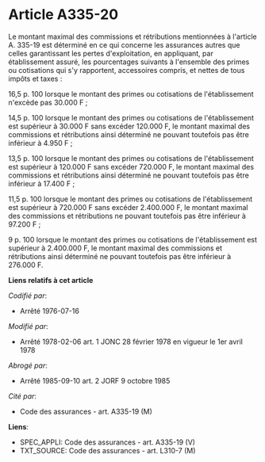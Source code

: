 # Article A335-20

Le montant maximal des commissions et rétributions mentionnées à l'article A. 335-19 est déterminé en ce qui concerne les
assurances autres que celles garantissant les pertes d'exploitation, en appliquant, par établissement assuré, les
pourcentages suivants à l'ensemble des primes ou cotisations qui s'y rapportent, accessoires compris, et nettes de tous
impôts et taxes :

16,5 p. 100 lorsque le montant des primes ou cotisations de l'établissement n'excède pas 30.000 F ;

14,5 p. 100 lorsque le montant des primes ou cotisations de l'établissement est supérieur à 30.000 F sans excéder 120.000 F,
le montant maximal des commissions et rétributions ainsi déterminé ne pouvant toutefois pas être inférieur à 4.950 F ;

13,5 p. 100 lorsque le montant des primes ou cotisations de l'établissement est supérieur à 120.000 F sans excéder 720.000 F,
le montant maximal des commissions et rétributions ainsi déterminé ne pouvant toutefois pas être inférieur à 17.400 F ;

11,5 p. 100 lorsque le montant des primes ou cotisations de l'établissement est supérieur à 720.000 F sans excéder 2.400.000
F, le montant maximal des commissions et rétributions ne pouvant toutefois pas être inférieur à 97.200 F ;

9 p. 100 lorsque le montant des primes ou cotisations de l'établissement est supérieur à 2.400.000 F, le montant maximal des
commissions et rétributions ainsi déterminé ne pouvant toutefois pas être inférieur à 276.000 F.

**Liens relatifs à cet article**

_Codifié par_:

  - Arrêté 1976-07-16

_Modifié par_:

  - Arrêté 1978-02-06 art. 1 JONC 28 février 1978 en vigueur le 1er avril 1978

_Abrogé par_:

  - Arrêté 1985-09-10 art. 2 JORF 9 octobre 1985

_Cité par_:

  - Code des assurances - art. A335-19 (M)

**Liens**:

  - SPEC_APPLI: Code des assurances - art. A335-19 (V)
  - TXT_SOURCE: Code des assurances - art. L310-7 (M)
